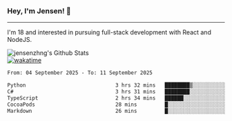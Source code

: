### Hey, I'm Jensen! 👋

---

I'm 18 and interested in pursuing full-stack development with React and NodeJS.

![jensenzhng's Github Stats](https://github-readme-stats.vercel.app/api?username=jensenzhng&theme=dark&show_icons=true&count_private=true)
<br />
[![wakatime](https://wakatime.com/badge/user/cbfc263d-3611-4e36-8278-8fad45fe3f62.svg)](https://wakatime.com/@cbfc263d-3611-4e36-8278-8fad45fe3f62)

<!--START_SECTION:waka-->

```txt
From: 04 September 2025 - To: 11 September 2025

Python                             3 hrs 32 mins   ████████▒░░░░░░░░░░░░░░░░   32.74 %
C#                                 3 hrs 31 mins   ████████░░░░░░░░░░░░░░░░░   32.54 %
TypeScript                         2 hrs 34 mins   ██████░░░░░░░░░░░░░░░░░░░   23.74 %
CocoaPods                          28 mins         █░░░░░░░░░░░░░░░░░░░░░░░░   04.39 %
Markdown                           26 mins         █░░░░░░░░░░░░░░░░░░░░░░░░   04.02 %
```

<!--END_SECTION:waka-->
